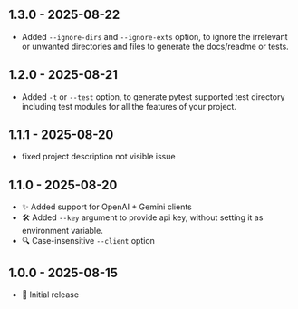 ## 1.3.0 - 2025-08-22
- Added `--ignore-dirs` and `--ignore-exts` option, to ignore the irrelevant or unwanted directories and files to generate the docs/readme or tests.

## 1.2.0 - 2025-08-21
- Added `-t` or `--test` option, to generate pytest supported test directory including test modules for all the features of your project.

## 1.1.1 - 2025-08-20
- fixed project description not visible issue

## 1.1.0 - 2025-08-20
- ✨ Added support for OpenAI + Gemini clients
- 🛠 Added `--key` argument to provide api key, without setting it as environment variable.
- 🔍 Case-insensitive `--client` option

## 1.0.0 - 2025-08-15
- 🚀 Initial release
